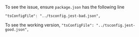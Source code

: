 To see the issue, ensure `package.json` has the following line

`"tsConfigFile": "../tsconfig.jest-bad.json",`

To see the working version,
`"tsConfigFile": "../tsconfig.jest-good.json",`

